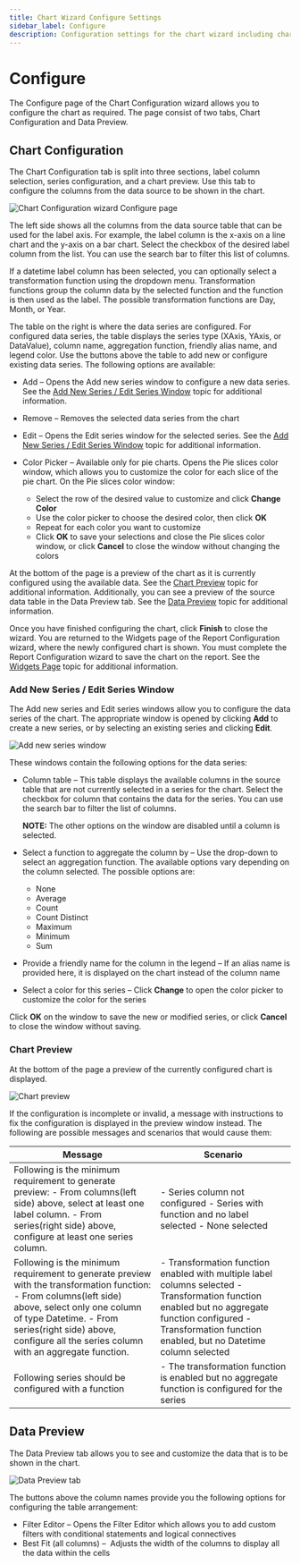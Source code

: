 ```yaml
---
title: Chart Wizard Configure Settings
sidebar_label: Configure
description: Configuration settings for the chart wizard including chart type selection and parameter customization.
---
```


# Configure

The Configure page of the Chart Configuration wizard allows you to configure the chart as required.
The page consist of two tabs, Chart Configuration and Data Preview.

## Chart Configuration

The Chart Configuration tab is split into three sections, label column selection, series
configuration, and a chart preview. Use this tab to configure the columns from the data source to be
shown in the chart.

![Chart Configuration wizard Configure page](/img/product_docs/accessanalyzer/admin/analysis/configure.webp)

The left side shows all the columns from the data source table that can be used for the label axis.
For example, the label column is the x-axis on a line chart and the y-axis on a bar chart. Select
the checkbox of the desired label column from the list. You can use the search bar to filter this
list of columns.

If a datetime label column has been selected, you can optionally select a transformation function
using the dropdown menu. Transformation functions group the column data by the selected function and
the function is then used as the label. The possible transformation functions are Day, Month, or
Year.

The table on the right is where the data series are configured. For configured data series, the
table displays the series type (XAxis, YAxis, or DataValue), column name, aggregation function,
friendly alias name, and legend color. Use the buttons above the table to add new or configure
existing data series. The following options are available:

- Add – Opens the Add new series window to configure a new data series. See the
  [Add New Series / Edit Series Window](#add-new-series--edit-series-window) topic for additional
  information.
- Remove – Removes the selected data series from the chart
- Edit – Opens the Edit series window for the selected series. See the
  [Add New Series / Edit Series Window](#add-new-series--edit-series-window) topic for additional
  information.
- Color Picker – Available only for pie charts. Opens the Pie slices color window, which allows you
  to customize the color for each slice of the pie chart. On the Pie slices color window:

  - Select the row of the desired value to customize and click **Change Color**
  - Use the color picker to choose the desired color, then click **OK**
  - Repeat for each color you want to customize
  - Click **OK** to save your selections and close the Pie slices color window, or click
    **Cancel** to close the window without changing the colors

At the bottom of the page is a preview of the chart as it is currently configured using the
available data. See the [Chart Preview](#chart-preview) topic for additional information.
Additionally, you can see a preview of the source data table in the Data Preview tab. See the
[Data Preview](#data-preview) topic for additional information.

Once you have finished configuring the chart, click **Finish** to close the wizard. You are returned
to the Widgets page of the Report Configuration wizard, where the newly configured chart is shown.
You must complete the Report Configuration wizard to save the chart on the report. See the
[Widgets Page](/docs/accessanalyzer/12.0/reporting/wizard/widgets.md) topic for additional information.

### Add New Series / Edit Series Window

The Add new series and Edit series windows allow you to configure the data series of the chart. The
appropriate window is opened by clicking **Add** to create a new series, or by selecting an existing
series and clicking **Edit**.

![Add new series window](/img/product_docs/accessanalyzer/admin/report/chartwizard/addnewseries.webp)

These windows contain the following options for the data series:

- Column table – This table displays the available columns in the source table that are not
  currently selected in a series for the chart. Select the checkbox for column that contains the
  data for the series. You can use the search bar to filter the list of columns.

  **NOTE:** The other options on the window are disabled until a column is selected.

- Select a function to aggregate the column by – Use the drop-down to select an aggregation
  function. The available options vary depending on the column selected. The possible options are:

  - None
  - Average
  - Count
  - Count Distinct
  - Maximum
  - Minimum
  - Sum

- Provide a friendly name for the column in the legend – If an alias name is provided here, it is
  displayed on the chart instead of the column name
- Select a color for this series – Click **Change** to open the color picker to customize the color
  for the series

Click **OK** on the window to save the new or modified series, or click **Cancel** to close the
window without saving.

### Chart Preview

At the bottom of the page a preview of the currently configured chart is displayed.

![Chart preview](/img/product_docs/accessanalyzer/admin/report/chartwizard/configurechartpreview.webp)

If the configuration is incomplete or invalid, a message with instructions to fix the configuration
is displayed in the preview window instead. The following are possible messages and scenarios that
would cause them:

| Message                                                                                                                                                                                                                                                           | Scenario                                                                                                                                                                                                         |
| ----------------------------------------------------------------------------------------------------------------------------------------------------------------------------------------------------------------------------------------------------------------- | ---------------------------------------------------------------------------------------------------------------------------------------------------------------------------------------------------------------- |
| Following is the minimum requirement to generate preview: - From columns(left side) above, select at least one label column. - From series(right side) above, configure at least one series column.                                                               | - Series column not configured - Series with function and no label selected - None selected                                                                                                                      |
| Following is the minimum requirement to generate preview with the transformation function: - From columns(left side) above, select only one column of type Datetime. - From series(right side) above, configure all the series column with an aggregate function. | - Transformation function enabled with multiple label columns selected - Transformation function enabled but no aggregate function configured - Transformation function enabled, but no Datetime column selected |
| Following series should be configured with a function                                                                                                                                                                                                             | - The transformation function is enabled but no aggregate function is configured for the series                                                                                                                  |

## Data Preview

The Data Preview tab allows you to see and customize the data that is to be shown in the chart.

![Data Preview tab](/img/product_docs/accessanalyzer/admin/report/chartwizard/configuredatapreview.webp)

The buttons above the column names provide you the following options for configuring the table
arrangement:

- Filter Editor – Opens the Filter Editor which allows you to add custom filters with conditional
  statements and logical connectives
- Best Fit (all columns) –  Adjusts the width of the columns to display all the data within the
  cells
